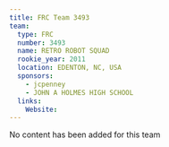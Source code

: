 ```yaml
---
title: FRC Team 3493
team:
  type: FRC
  number: 3493
  name: RETRO ROBOT SQUAD
  rookie_year: 2011
  location: EDENTON, NC, USA
  sponsors:
    - jcpenney
    - JOHN A HOLMES HIGH SCHOOL
  links:
    Website: 
---
```

No content has been added for this team